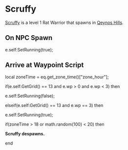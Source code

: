# Scruffy



[Scruffy](/npc/4155) is a level 1 Rat Warrior that spawns in [Qeynos Hills](/zone/4).



## On NPC Spawn

e.self:SetRunning(true);


## Arrive at Waypoint Script

local zoneTime = eq.get_zone_time()["zone_hour"];

if(e.self:GetGrid() == 13 and e.wp > 0 and e.wp < 3) then


e.self:SetRunning(false);

elseif(e.self:GetGrid() == 13 and e.wp == 3) then


e.self:SetRunning(true);


if(zoneTime > 18 or math.random(100) < 20) then



**Scruffy despawns.**

end

